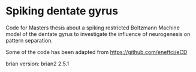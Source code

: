 # Spiking dentate gyrus
Code for Masters thesis about a spiking restricted Boltzmann Machine model of the dentate gyrus to investigate the influence of neurogenesis on pattern separation. 

Some of the code has been adapted from https://github.com/eneftci/eCD 

brian version: brian2 2.5.1
